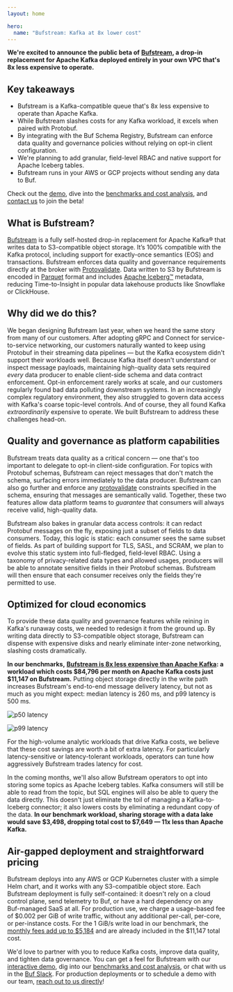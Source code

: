 ```yaml
---
layout: home

hero:
  name: "Bufstream: Kafka at 8x lower cost"
---
```


**We're excited to announce the public beta of** [**Bufstream**](https://buf.build/product/bufstream)**, a drop-in replacement for Apache Kafka deployed entirely in your own VPC that's 8x less expensive to operate.**

## Key takeaways

- Bufstream is a Kafka-compatible queue that's 8x less expensive to operate than Apache Kafka.
- While Bufstream slashes costs for any Kafka workload, it excels when paired with Protobuf.
- By integrating with the Buf Schema Registry, Bufstream can enforce data quality and governance policies without relying on opt-in client configuration.
- We're planning to add granular, field-level RBAC and native support for Apache Iceberg tables.
- Bufstream runs in your AWS or GCP projects without sending any data to Buf.

Check out the [demo](/docs/bufstream/quickstart/index.md), dive into the [benchmarks and cost analysis](/docs/bufstream/cost/index.md), and [contact us](https://buf.build/contact-us) to join the beta!

## What is Bufstream?

[Bufstream](https://buf.build/product/bufstream) is a fully self-hosted drop-in replacement for Apache Kafka® that writes data to S3-compatible object storage. It’s 100% compatible with the Kafka protocol, including support for exactly-once semantics (EOS) and transactions. Bufstream enforces data quality and governance requirements directly at the broker with [Protovalidate](https://github.com/bufbuild/protovalidate). Data written to S3 by Bufstream is encoded in [Parquet](https://parquet.apache.org/) format and includes [Apache Iceberg™](https://iceberg.apache.org/) metadata, reducing Time-to-Insight in popular data lakehouse products like Snowflake or ClickHouse.

## Why did we do this?

We began designing Bufstream last year, when we heard the same story from many of our customers. After adopting gRPC and Connect for service-to-service networking, our customers naturally wanted to keep using Protobuf in their streaming data pipelines — but the Kafka ecosystem didn't support their workloads well. Because Kafka itself doesn't understand or inspect message payloads, maintaining high-quality data sets required _every_ data producer to enable client-side schema and data contract enforcement. Opt-in enforcement rarely works at scale, and our customers regularly found bad data polluting downstream systems. In an increasingly complex regulatory environment, they also struggled to govern data access with Kafka's coarse topic-level controls. And of course, they all found Kafka _extraordinarily_ expensive to operate. We built Bufstream to address these challenges head-on.

## Quality and governance as platform capabilities

Bufstream treats data quality as a critical concern — one that's too important to delegate to opt-in client-side configuration. For topics with Protobuf schemas, Bufstream can reject messages that don't match the schema, surfacing errors immediately to the data producer. Bufstream can also go further and enforce any [protovalidate](https://github.com/bufbuild/protovalidate) constraints specified in the schema, ensuring that messages are semantically valid. Together, these two features allow data platform teams to _guarantee_ that consumers will always receive valid, high-quality data.

Bufstream also bakes in granular data access controls: it can redact Protobuf messages on the fly, exposing just a subset of fields to data consumers. Today, this logic is static: each consumer sees the same subset of fields. As part of building support for TLS, SASL, and SCRAM, we plan to evolve this static system into full-fledged, field-level RBAC. Using a taxonomy of privacy-related data types and allowed usages, producers will be able to annotate sensitive fields in their Protobuf schemas. Bufstream will then ensure that each consumer receives only the fields they're permitted to use.

## Optimized for cloud economics

To provide these data quality and governance features while reining in Kafka's runaway costs, we needed to redesign it from the ground up. By writing data directly to S3-compatible object storage, Bufstream can dispense with expensive disks and nearly eliminate inter-zone networking, slashing costs dramatically.

**In our benchmarks,** [**Bufstream is 8x less expensive than Apache Kafka**](/docs/bufstream/cost/index.md)**: a workload which costs $84,796 per month on Apache Kafka costs just $11,147 on Bufstream.** Putting object storage directly in the write path increases Bufstream's end-to-end message delivery latency, but not as much as you might expect: median latency is 260 ms, and p99 latency is 500 ms.

![p50 latency](https://cdn.prod.website-files.com/6723e92f5d187330e4da8144/6746705f5466e6aed0527133_latency-p50.png)

![p99 latency](https://cdn.prod.website-files.com/6723e92f5d187330e4da8144/6746705fbb4287658cfd2b63_latency-p99.png)

For the high-volume analytic workloads that drive Kafka costs, we believe that these cost savings are worth a bit of extra latency. For particularly latency-sensitive or latency-tolerant workloads, operators can tune how aggressively Bufstream trades latency for cost.

In the coming months, we'll also allow Bufstream operators to opt into storing some topics as Apache Iceberg tables. Kafka consumers will still be able to read from the topic, but SQL engines will also be able to query the data directly. This doesn't just eliminate the toil of managing a Kafka-to-Iceberg connector; it also lowers costs by eliminating a redundant copy of the data. **In our benchmark workload, sharing storage with a data lake would save $3,498, dropping total cost to $7,649 — 11x less than Apache Kafka.**

## Air-gapped deployment and straightforward pricing

Bufstream deploys into any AWS or GCP Kubernetes cluster with a simple Helm chart, and it works with any S3-compatible object store. Each Bufstream deployment is fully self-contained: it doesn't rely on a cloud control plane, send telemetry to Buf, or have a hard dependency on any Buf-managed SaaS at all. For production use, we charge a usage-based fee of $0.002 per GiB of write traffic, without any additional per-call, per-core, or per-instance costs. For the 1 GiB/s write load in our benchmark, the [monthly fees add up to $5,184](/docs/bufstream/cost/index.md#optimized-for-cloud-economics) and are already included in the $11,147 total cost.

We'd love to partner with you to reduce Kafka costs, improve data quality, and tighten data governance. You can get a feel for Bufstream with our [interactive demo](/docs/bufstream/quickstart/index.md), dig into our [benchmarks and cost analysis](/docs/bufstream/cost/index.md), or chat with us in the [Buf Slack](https://buf.build/b/slack). For production deployments or to schedule a demo with our team, [reach out to us directly](https://buf.build/contact-us)!

‍
